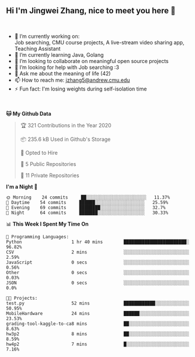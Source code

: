 Hi I'm Jingwei Zhang, nice to meet you here 👋
---
<br>


- 🔭 I’m currently working on: <br>
    Job searching, CMU course projects, A live-stream video sharing app, Teaching Assistant
- 🌱 I’m currently learning Java, Golang
- 👯 I’m looking to collaborate on meaningful open source projects
- 🤔 I’m looking for help with Job searching :3
- 💬 Ask me about the meaning of life (42)
- 📫 How to reach me: jzhang5@andrew.cmu.edu
- ⚡ Fun fact: I'm losing weights during self-isolation time
<br>


<!--START_SECTION:waka-->
**🐱 My Github Data** 

> 🏆 321 Contributions in the Year 2020
 > 
> 📦 235.6 kB Used in Github's Storage 
 > 
> 💼 Opted to Hire
 > 
> 📜 5 Public Repositories
 > 
> 🔑 11 Private Repositories 

**I'm a Night 🦉** 

```text
🌞 Morning    24 commits     ██░░░░░░░░░░░░░░░░░░░░░░░   11.37% 
🌆 Daytime    54 commits     ██████░░░░░░░░░░░░░░░░░░░   25.59% 
🌃 Evening    69 commits     ████████░░░░░░░░░░░░░░░░░   32.7% 
🌙 Night      64 commits     ███████░░░░░░░░░░░░░░░░░░   30.33%

```


📊 **This Week I Spent My Time On** 

```text
💬 Programming Languages: 
Python                   1 hr 40 mins        ████████████████████████░   96.82% 
CSV                      2 mins              ░░░░░░░░░░░░░░░░░░░░░░░░░   2.59% 
JavaScript               0 secs              ░░░░░░░░░░░░░░░░░░░░░░░░░   0.56% 
Other                    0 secs              ░░░░░░░░░░░░░░░░░░░░░░░░░   0.03% 
JSON                     0 secs              ░░░░░░░░░░░░░░░░░░░░░░░░░   0.0%

🐱‍💻 Projects: 
test.py                  52 mins             ████████████░░░░░░░░░░░░░   50.95% 
MobileHardware           24 mins             ██████░░░░░░░░░░░░░░░░░░░   23.53% 
grading-tool-kaggle-to-ca8 mins              ██░░░░░░░░░░░░░░░░░░░░░░░   8.63% 
hw3p2                    8 mins              ██░░░░░░░░░░░░░░░░░░░░░░░   8.59% 
hw4p2                    7 mins              █░░░░░░░░░░░░░░░░░░░░░░░░   7.16%

```


<!--END_SECTION:waka-->
